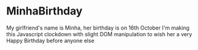 # MinhaBirthday
My girlfriend's name is Minha, her birthday is on 16th October I'm making this Javascript clockdown with slight DOM manipulation to wish her a very Happy Birthday before anyone else
